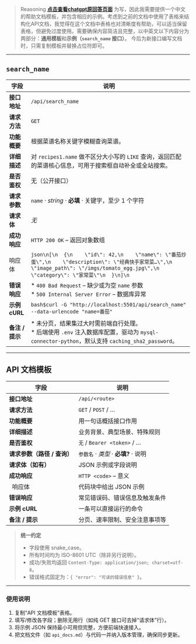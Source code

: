 > Reasoning
> [**点击查看chatgpt原回答页面**](https://dr.ai0.cn/c/684f258c-bf64-8013-9d60-505df684feef)
> 为写，因此我需要提供一个中文的帮助文档模板，并包含相应的示例。考虑到之前的文档中使用了表格来结构化API文档，我觉得在这个文档中表格也对清晰度有帮助，可以适当保留表格，但避免过度使用。需要确保内容简洁且完整，以中英文以下内容分为两部分：**通用模板**和**示例（`search_name` 接口）**。
> 今后为新接口编写文档时，只需复制模板并替换占位符即可。

---


## `search_name`

| 字段            | 说明                                                         |
| --------------- | ------------------------------------------------------------ |
| **接口地址**    | `/api/search_name`                                           |
| **请求方法**    | `GET`                                                        |
| **功能概要**    | 根据菜谱名称关键字模糊查询菜谱。                             |
| **详细描述**    | 对 `recipes1.name` 做不区分大小写的 `LIKE` 查询，返回匹配的菜谱核心信息，可用于搜索框自动补全或全站搜索。 |
| **是否鉴权**    | 无（公开接口）                                               |
| **请求参数**    | `name` · *string* · **必填** · 关键字，至少 1 个字符         |
| **请求体**      | *无*                                                         |
| **成功响应**    | `HTTP 200 OK` – 返回对象数组                                 |
| 响应体          | `json\n[\n  {\n    \"id\": 42,\n    \"name\": \"番茄炒蛋\",\n    \"description\": \"经典快手家常菜…\",\n    \"image_path\": \"/imgs/tomato_egg.jpg\",\n    \"category\": \"家常菜\"\n  }\n]\n` |
| **错误响应**    | \* `400 Bad Request` – 缺少或为空 `name` 参数<br>\* `500 Internal Server Error` – 数据库异常 |
| **示例 cURL**   | `bash$curl -G "http://localhost:5501/api/search_name" --data-urlencode "name=番茄"` |
| **备注 / 提示** | \* 未分页，结果集过大时需前端自行处理。<br>\* 后端使用 `.env` 注入数据库配置，驱动为 `mysql-connector-python`，默认支持 `caching_sha2_password`。 |

---


## API 文档模板

| 字段                | 说明                          |
| ----------------- | --------------------------- |
| **接口地址**          | `/api/<route>`              |
| **请求方法**          | `GET` / `POST` / …          |
| **功能概要**          | 用一句话概括接口作用                  |
| **详细描述**          | 业务背景、典型场景、特殊规则              |
| **是否鉴权**          | `无` / `Bearer <token>` / …  |
| **请求参数（路径 / 查询）** | `参数名` · *类型* · **必填?** · 说明 |
| **请求体（如有）**       | JSON 示例或字段说明                |
| **成功响应**          | `HTTP <code>` – 意义          |
|   响应体             | 代码块中给出 JSON 示例              |
| **错误响应**          | 常见错误码、错误信息及触发条件             |
| **示例 cURL**       | 一条可以直接运行的命令                 |
| **备注 / 提示**       | 分页、速率限制、安全注意事项等             |

> **统一约定**
>
> * 字段使用 snake\_case。
> * 所有时间均为 ISO-8601 UTC（除非另行说明）。
> * 成功/失败均返回 `Content-Type: application/json; charset=utf-8`。
> * 错误格式固定为：`{ "error": "可读的错误信息" }`。

---

### 使用说明

1. 复制“API 文档模板”表格。
2. 填写/修改各字段；删除无用行（如纯 GET 接口可去掉“请求体”行）。
3. 将示例 JSON 保持最小可用但完整，方便前端快速接入。
4. 把文档文件（如 `api_docs.md`）与代码一并纳入版本管理，确保同步更新。
